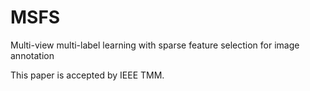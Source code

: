 # MSFS

Multi-view multi-label learning with sparse feature selection for image annotation

This paper is accepted by IEEE TMM.
